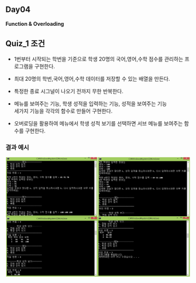 ## Day04

**Function & Overloading**

## Quiz_1 조건

- 1번부터 시작되는 학번을 기준으로 학생 20명의 국어,영어,수학 점수를 관리하는 프로그램을 구현한다.

- 최대 20명의 학번,국어,영어,수학 데이터를 저장할 수 있는 배열을 만든다.

- 특정한 종료 시그널이 나오기 전까지 무한 반복한다.

- 메뉴를 보여주는 기능, 학생 성적을 입력하는 기능, 성적을 보여주는 기능<br>
세가지 기능을 각각의 함수로 만들어 구현한다.

- 오버로딩을 활용하여 메뉴에서 학생 성적 보기를 선택하면 서브 메뉴를 보여주는 함수를 구현한다.

### 결과 예시

![Quiz1](Quiz1.png)
